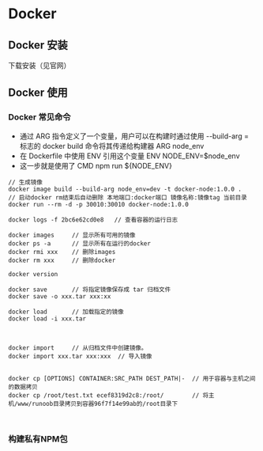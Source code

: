 # Docker

## Docker 安装

下载安装（见官网）

## Docker 使用

### Docker 常见命令

- 通过 ARG 指令定义了一个变量，用户可以在构建时通过使用 --build-arg = 标志的 docker build 命令将其传递给构建器 ARG node_env
- 在 Dockerfile 中使用 ENV 引用这个变量 ENV NODE_ENV=$node_env
- 这一步就是使用了 CMD npm run ${NODE_ENV}

```
// 生成镜像
docker image build --build-arg node_env=dev -t docker-node:1.0.0 .
// 启动docker rm结束后自动删除 本地端口:docker端口 镜像名称:镜像tag 当前目录
docker run --rm -d -p 30010:30010 docker-node:1.0.0  

docker logs -f 2bc6e62cd0e8   // 查看容器的运行日志

docker images     // 显示所有可用的镜像
docker ps -a      // 显示所有在运行的docker
docker rmi xxx    // 删除images
docker rm xxx     // 删除docker

docker version

docker save       // 将指定镜像保存成 tar 归档文件
docker save -o xxx.tar xxx:xx

docker load       // 加载指定的镜像
docker load -i xxx.tar



docker import     // 从归档文件中创建镜像。
docker import xxx.tar xxx:xxx  // 导入镜像


docker cp [OPTIONS] CONTAINER:SRC_PATH DEST_PATH|-  // 用于容器与主机之间的数据拷贝
docker cp /root/test.txt ecef8319d2c8:/root/        // 将主机/www/runoob目录拷贝到容器96f7f14e99ab的/root目录下



```

### 构建私有NPM包


### 